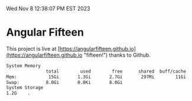 Wed Nov  8 12:38:07 PM EST 2023

# Angular Fifteen


This project is live at [https://angularfifteen.github.io](https://angularfifteen.github.io "fifteen!") thanks to Github.

```bash
System Memory
               total        used        free      shared  buff/cache   available
Mem:            15Gi       1.3Gi       2.7Gi       297Mi        11Gi        13Gi
Swap:          8.0Gi       0.0Ki       8.0Gi
System Storage
1.2G	.
```
